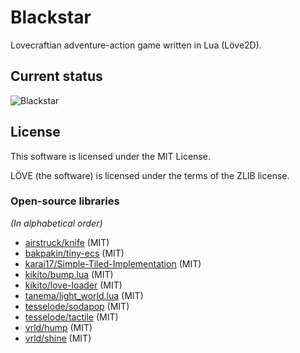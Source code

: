 # Blackstar

Lovecraftian adventure-action game written in Lua (Löve2D).

## Current status

![Blackstar](https://raw.github.com/morcmarc/blackstar/master/demo.gif)

## License

This software is licensed under the MIT License.

LÖVE (the software) is licensed under the terms of the ZLIB license.

### Open-source libraries

*(In alphabetical order)*

- [airstruck/knife](https://github.com/airstruck/knife) (MIT)
- [bakpakin/tiny-ecs](https://github.com/bakpakin/tiny-ecs) (MIT)
- [karai17/Simple-Tiled-Implementation](https://github.com/karai17/Simple-Tiled-Implementation) (MIT) 
- [kikito/bump.lua](https://github.com/kikito/bump.lua) (MIT)
- [kikito/love-loader](https://github.com/kikito/love-loader) (MIT)
- [tanema/light_world.lua](https://github.com/tanema/light_world.lua) (MIT)
- [tesselode/sodapop](https://github.com/tesselode/sodapop) (MIT)
- [tesselode/tactile](https://github.com/tesselode/tactile) (MIT)
- [vrld/hump](https://github.com/vrld/hump) (MIT)
- [vrld/shine](https://github.com/vrld/shine) (MIT)